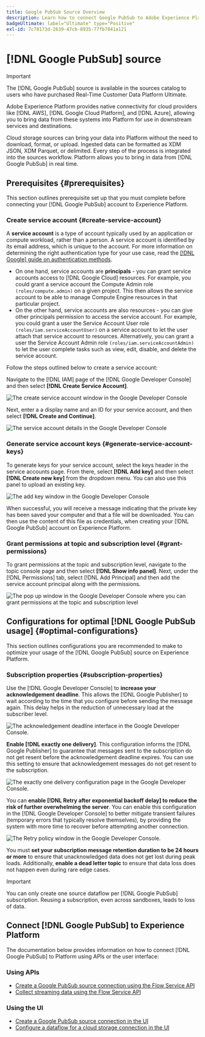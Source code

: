 ```yaml
---
title: Google PubSub Source Overview
description: Learn how to connect Google PubSub to Adobe Experience Platform using APIs or the user interface.
badgeUltimate: label="Ultimate" type="Positive"
exl-id: 7c78173d-2639-47cb-8935-77fb7841a121
---
```

# [!DNL Google PubSub] source

>[!IMPORTANT]
>
>The [!DNL Google PubSub] source is available in the sources catalog to users who have purchased Real-Time Customer Data Platform Ultimate.

Adobe Experience Platform provides native connectivity for cloud providers like [!DNL AWS], [!DNL Google Cloud Platform], and [!DNL Azure], allowing you to bring data from these systems into Platform for use in downstream services and destinations.

Cloud storage sources can bring your data into Platform without the need to download, format, or upload. Ingested data can be formatted as XDM JSON, XDM Parquet, or delimited. Every step of the process is integrated into the sources workflow. Platform allows you to bring in data from [!DNL Google PubSub] in real time.

## Prerequisites {#prerequisites}

This section outlines prerequisite set up that you must complete before connecting your [!DNL Google PubSub] account to Experience Platform.

### Create service account {#create-service-account}

A **service account** is a type of account typically used by an application or compute workload, rather than a person. A service account is identified by its email address, which is unique to the account. For more information on determining the right authentication type for your use case, read the [[!DNL Google] guide on authentication methods](https://cloud.google.com/docs/authentication).

* On one hand, service accounts are **principals** - you can grant service accounts access to [!DNL Google Cloud] resources. For example, you could grant a service account the Compute Admin role `(roles/compute.admin)` on a given project. This then allows  the service account to be able to manage Compute Engine resources in that particular project.
* On the other hand, service accounts are also resources - you can give other principals permission to access the service account. For example, you could grant a user the Service Account User role `(roles/iam.serviceAccountUser)` on a service account to let the user attach that service account to resources. Alternatively, you can grant a user the Service Account Admin role `(roles/iam.serviceAccountAdmin)` to let the user complete tasks such as view, edit, disable, and delete the service account.

Follow the steps outlined below to create a service account:

Navigate to the [!DNL IAM] page of the [!DNL Google Developer Console] and then select **[!DNL Create Service Account]**.

![The create service account window in the Google Developer Console](../../images/tutorials/create/google-pubsub/create-service-account.png)

Next, enter a a display name and an ID for your service account, and then select **[!DNL Create and Continue]**.

![The service account details in the Google Developer Console](../../images/tutorials/create/google-pubsub/service-account-details.png)

### Generate service account keys {#generate-service-account-keys}

To generate keys for your service account, select the keys header in the service accounts page. From there, select **[!DNL Add key]** and then select **[!DNL Create new key]** from the dropdown menu. You can also use this panel to upload an existing key. 

![The add key window in the Google Developer Console](../../images/tutorials/create/google-pubsub/add-key.png)

When successful, you will receive a message indicating that the private key has been saved your computer and that a file will be downloaded. You can then use the content of this file as credentials, when creating your [!DNL Google PubSub] account on Experience Platform.

### Grant permissions at topic and subscription level {#grant-permissions}

To grant permissions at the topic and subscription level, navigate to the topic console page and then select **[!DNL Show info panel]**. Next, under the [!DNL Permissions] tab, select [!DNL Add Principal] and then add the service account principal along with the permissions.

![The pop up window in the Google Developer Console where you can grant permissions at the topic and subscription level](../../images/tutorials/create/google-pubsub/add-principal.png)

## Configurations for optimal [!DNL Google PubSub usage] {#optimal-configurations}

This section outlines configurations you are recommended to make to optimize your usage of the [!DNL Google PubSub] source on Experience Platform.

### Subscription properties {#subscription-properties}

Use the [!DNL Google Developer Console] to **increase your acknowledgement deadline**. This allows the [!DNL Google Publisher] to wait according to the time that you configure before sending the message again. This delay helps in the reduction of unnecessary load at the subscriber level.

![The acknowledgement deadline interface in the Google Developer Console.](../../images/tutorials/create/google-pubsub/acknowledgement-deadline.png)

**Enable [!DNL exactly one delivery]**. This configuration informs the [!DNL Google Publisher] to guarantee that messages sent to the subscription do not get resent before the acknowledgement deadline expires. You can use this setting to ensure that acknowledgement messages do not get resent to the subscription.

![The exactly one delivery configuration page in the Google Developer Console.](../../images/tutorials/create/google-pubsub/exactly-one-delivery.png)

You can **enable [!DNL Retry after exponential backoff delay] to reduce the risk of further overwhelming the server**. You can enable this configuration in the [!DNL Google Developer Console] to better mitigate transient failures (temporary errors that typically resolve themselves), by providing the system with more time to recover before attempting another connection.

![The Retry policy window in the Google Developer Console.](../../images/tutorials/create/google-pubsub/retry-policy.png)

You must **set your subscription message retention duration to be 24 hours or more** to ensure that unacknowledged data does not get lost during peak loads. Additionally, **enable a dead letter topic** to ensure that data loss does not happen even during rare edge cases.

>[!IMPORTANT]
>
>You can only create one source dataflow per [!DNL Google PubSub] subscription. Reusing a subscription, even across sandboxes, leads to loss of data.

## Connect [!DNL Google PubSub] to Experience Platform

The documentation below provides information on how to connect [!DNL Google PubSub] to Platform using APIs or the user interface:

### Using APIs

* [Create a Google PubSub source connection using the Flow Service API](../../tutorials/api/create/cloud-storage/google-pubsub.md)
* [Collect streaming data using the Flow Service API](../../tutorials/api/collect/streaming.md)

### Using the UI

* [Create a Google PubSub source connection in the UI](../../tutorials/ui/create/cloud-storage/google-pubsub.md)
* [Configure a dataflow for a cloud storage connection in the UI](../../tutorials/ui/dataflow/streaming/cloud-storage-streaming.md)
